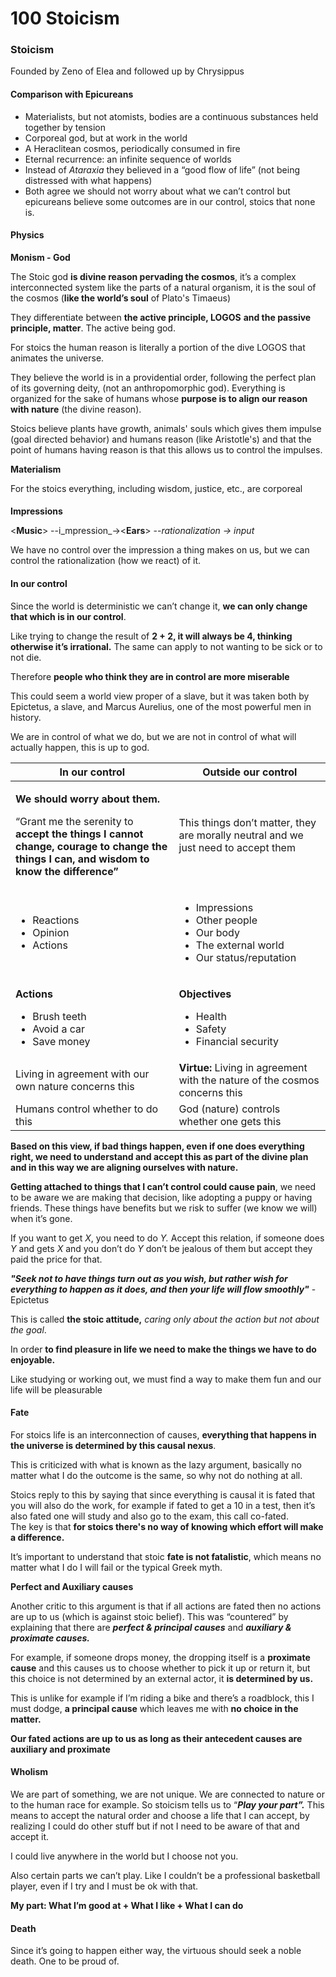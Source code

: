 # 100   Stoicism

### Stoicism <a href="#_qgy23ecx44md" id="_qgy23ecx44md"></a>

Founded by Zeno of Elea and followed up by Chrysippus

#### Comparison with Epicureans <a href="#_g1fkhs6chpbv" id="_g1fkhs6chpbv"></a>

* Materialists, but not atomists, bodies are a continuous substances held together by tension
* Corporeal god, but at work in the world
* A Heraclitean cosmos, periodically consumed in fire
* Eternal recurrence: an infinite sequence of worlds
* Instead of _Ataraxia_ they believed in a “good flow of life” (not being distressed with what happens)
* Both agree we should not worry about what we can’t control but epicureans believe some outcomes are in our control, stoics that none is.

#### Physics <a href="#_bo4uwz5uda3r" id="_bo4uwz5uda3r"></a>

**Monism - God**

The Stoic god **is divine reason pervading the cosmos**, it’s a complex interconnected system like the parts of a natural organism, it is the soul of the cosmos (**like the world’s soul** of Plato's Timaeus)

They differentiate between **the active principle, LOGOS** **and the passive principle, matter**. The active being god.

For stoics the human reason is literally a portion of the dive LOGOS that animates the universe.

They believe the world is in a providential order, following the perfect plan of its governing deity, (not an anthropomorphic god). Everything is organized for the sake of humans whose **purpose is to align our reason with nature** (the divine reason).

Stoics believe plants have growth, animals' souls which gives them impulse (goal directed behavior) and humans reason (like Aristotle's) and that the point of humans having reason is that this allows us to control the impulses.

**Materialism**

For the stoics everything, including wisdom, justice, etc., are corporeal

#### &#x20;<a href="#_2cwgc3egu1qo" id="_2cwgc3egu1qo"></a>

**Impressions**

<**Music**> --i_mpression_→<**Ears**> --_rationalization → input_

We have no control over the impression a thing makes on us, but we can control the rationalization (how we react) of it.

#### In our control <a href="#_dohnw2388o2f" id="_dohnw2388o2f"></a>

Since the world is deterministic we can’t change it, **we can only change that which is in our control**.

Like trying to change the result of **2 + 2, it will always be 4, thinking otherwise it’s irrational.** The same can apply to not wanting to be sick or to not die.

Therefore **people who think they are in control are more miserable**

This could seem a world view proper of a slave, but it was taken both by Epictetus, a slave, and Marcus Aurelius, one of the most powerful men in history.

We are in control of what we do, but we are not in control of what will actually happen, this is up to god.

| **In our control**                                                                                                                                                                                                              | **Outside our control**                                                                                                      |
| ------------------------------------------------------------------------------------------------------------------------------------------------------------------------------------------------------------------------------- | ---------------------------------------------------------------------------------------------------------------------------- |
| <p><strong>We should worry about them.</strong></p><p>“Grant me the serenity to <strong>accept the things I cannot change,</strong> <strong>courage to change the things I can, and wisdom to know the difference”</strong></p> | This things don’t matter, they are morally neutral and we just need to accept them                                           |
| <ul><li>Reactions</li><li>Opinion</li><li>Actions</li></ul>                                                                                                                                                                     | <ul><li>Impressions</li><li>Other people</li><li>Our body</li><li>The external world</li><li>Our status/reputation</li></ul> |
| <p><strong>Actions</strong></p><ul><li>Brush teeth</li><li>Avoid a car</li><li>Save money</li></ul>                                                                                                                             | <p><strong>Objectives</strong></p><ul><li>Health</li><li>Safety</li><li>Financial security</li></ul>                         |
| Living in agreement with our own nature concerns this                                                                                                                                                                           | **Virtue:** Living in agreement with the nature of the cosmos concerns this                                                  |
| Humans control whether to do this                                                                                                                                                                                               | God (nature) controls whether one gets this                                                                                  |

**Based on this view, if bad things happen, even if one does everything right, we need to understand and accept this as part of the divine plan and in this way we are aligning ourselves with nature.**

**Getting attached to things that I can’t control could cause pain**, we need to be aware we are making that decision, like adopting a puppy or having friends. These things have benefits but we risk to suffer (we know we will) when it’s gone.

If you want to get _X_, you need to do _Y._ Accept this relation, if someone does _Y_ and gets _X_ and you don’t do _Y_ don’t be jealous of them but accept they paid the price for that.

_**"Seek not to have things turn out as you wish, but rather wish for everything to happen as it does, and then your life will flow smoothly"**_ - Epictetus

This is called **the stoic attitude,** _caring only about the action but not about the goal_.

In order **to find pleasure in life we need to make the things we have to do enjoyable.**

Like studying or working out, we must find a way to make them fun and our life will be pleasurable

#### Fate <a href="#_2dc5fqgwxggj" id="_2dc5fqgwxggj"></a>

For stoics life is an interconnection of causes, **everything that happens in the universe is determined by this causal nexus**.

This is criticized with what is known as the lazy argument, basically no matter what I do the outcome is the same, so why not do nothing at all.

Stoics reply to this by saying that since everything is causal it is fated that you will also do the work, for example if fated to get a 10 in a test, then it’s also fated one will study and also go to the exam, this call co-fated.\
The key is that **for stoics there's no way of knowing which effort will make a difference.**

It’s important to understand that stoic **fate is not fatalistic**, which means no matter what I do I will fail or the typical Greek myth.

**Perfect and Auxiliary causes**

Another critic to this argument is that if all actions are fated then no actions are up to us (which is against stoic belief). This was “countered” by explaining that there are _**perfect & principal causes**_ and _**auxiliary & proximate causes.**_

For example, if someone drops money, the dropping itself is a **proximate cause** and this causes us to choose whether to pick it up or return it, but this choice is not determined by an external actor, it **is determined by us.**

This is unlike for example if I’m riding a bike and there’s a roadblock, this I must dodge, **a principal cause** which leaves me with **no choice in the matter.**

**Our fated actions are up to us as long as their antecedent causes are auxiliary and proximate**

#### Wholism <a href="#_5x219hkh8p2c" id="_5x219hkh8p2c"></a>

We are part of something, we are not unique. We are connected to nature or to the human race for example. So stoicism tells us to “_**Play your part”.**_ This means to accept the natural order and choose a life that I can accept, by realizing I could do other stuff but if not I need to be aware of that and accept it.

I could live anywhere in the world but I choose not you.

Also certain parts we can’t play. Like I couldn’t be a professional basketball player, even if I try and I must be ok with that.

**My part: What I’m good at + What I like + What I can do**

#### Death <a href="#_axi9zce95jvf" id="_axi9zce95jvf"></a>

Since it’s going to happen either way, the virtuous should seek a noble death. One to be proud of.
